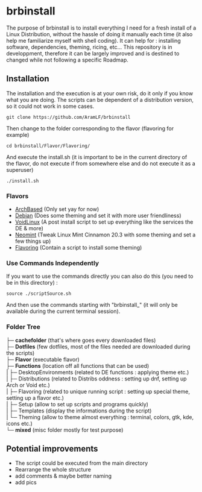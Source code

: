 # brbinstall
The purpose of brbinstall is to install everything I need for a fresh install of a Linux Distribution, without the hassle of doing it manually each time (it also help me familiarize myself with shell coding). It can help for : installing software, dependencies, theming, ricing, etc... This repository is in developpment, therefore it can be largely improved and is destined to changed while not following a specific Roadmap.  

## Installation
The installation and the execution is at your own risk, do it only if you know what you are doing. The scripts can be dependent of a distribution version, so it could not work in some cases.
```
git clone https://github.com/AramLF/brbinstall
```
Then change to the folder corresponding to the flavor (flavoring for example)  
```
cd brbinstall/Flavor/Flavoring/
```
And execute the install.sh (it is important to be in the current directory of the flavor, do not execute if from somewhere else and do not execute it as a superuser)  
```
./install.sh
```
### Flavors
- [ArchBased](https://github.com/AramLF/brbinstall/tree/main/Flavor/ArchBased) (Only set yay for now)
- [Debian](https://github.com/AramLF/brbinstall/tree/main/Flavor/Debian) (Does some theming and set it with more user friendliness)
- [VoidLinux](https://github.com/AramLF/brbinstall/tree/main/Flavor/VoidLinux) (A post install script to set up everything like the services the DE & more)  
- [Neomint](https://github.com/AramLF/brbinstall/tree/main/Flavor/Neomint) (Tweak Linux Mint Cinnamon 20.3 with some theming and set a few things up)  
- [Flavoring](https://github.com/AramLF/brbinstall/tree/main/Flavor/Flavoring) (Contain a script to install some theming)  

### Use Commands Independently
If you want to use the commands directly you can also do this (you need to be in this directory) :
```
source ./scriptSource.sh
```
And then use the commands starting with "brbinstall_" (it will only be available during the current terminal session).

### Folder Tree
├─ **cachefolder** (that's where goes every downloaded files)  
├─ **Dotfiles** (few dotfiles, most of the files needed are downloaded during the scripts)  
├─ **Flavor** (executable flavor)  
├─ **Functions** (location off all functions that can be used)  
| ├─ DesktopEnvironments (related to DE functions : applying theme etc.)  
| ├─ Distributions (related to Distribs oddness : setting up dnf, setting up Arch or Void etc.)  
| ├─ Flavoring (related to unique running script : setting up special theme, setting up a flavor etc.)  
| ├─ Setup (allow to set up scripts and programs quickly)  
| ├─ Templates (display the informations during the script)  
| └─ Theming (allow to theme almost everything : terminal, colors, gtk, kde, icons etc.)  
└─ **mixed** (misc folder mostly for test purpose)   

## Potential improvements
- The script could be executed from the main directory  
- Rearrange the whole structure
- add comments & maybe better naming
- add pics
